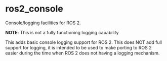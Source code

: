 # ros2_console
Console/logging facilities for ROS 2.

**NOTE**: This is not a fully functioning logging capability

This adds basic console logging support for ROS 2. This does NOT add full support for logging, it is intended to be used to make porting to ROS 2 easier during the time when ROS 2 does not having a logging mechanism.
